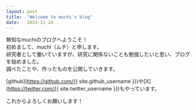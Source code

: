 ```yaml
---
layout: post
title:  "Welcome to muchi's blog"
date:   2023-11-24
---
```


無知なmuchiのブログへようこそ！  
初めまして、muchi（ムチ）と申します。  
研究者として働いていますが、研究に関係ないことも勉強したいと思い、ブログを始めました。  
調べたことや、作ったものを公開していきます。

[github](https://github.com/{{ site.github_username }})や[X](https://twitter.com/{{ site.twitter_username }})もやっています。

これからよろしくお願いします！
